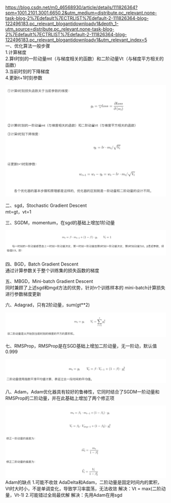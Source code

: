 https://blog.csdn.net/m0_46568930/article/details/111826364?spm=1001.2101.3001.6650.2&utm_medium=distribute.pc_relevant.none-task-blog-2%7Edefault%7ECTRLIST%7Edefault-2-111826364-blog-122496183.pc_relevant_blogantidownloadv1&depth_1-utm_source=distribute.pc_relevant.none-task-blog-2%7Edefault%7ECTRLIST%7Edefault-2-111826364-blog-122496183.pc_relevant_blogantidownloadv1&utm_relevant_index=5  
一、优化算法一般步骤  
1.计算梯度  
2.算t时刻的一阶动量mt（与梯度相关的函数）和二阶动量Vt（与梯度平方相关的函数）  
3.当前时刻的下降梯度  
4.更新t+1时刻参数  
<div align="center"><img src="./png/一般优化器步骤.png"></div>  
  
二、sgd，Stochastic Gradient Descent  
mt=gt，vt=1  
  
三、SGDM，momentum，在sgd的基础上增加1阶动量  
<div align="center"><img src="./png/sgdm.png"></div>  
  
四、BGD，Batch Gradient Descent  
通过计算参数关于整个训练集的损失函数的梯度  
  
  
五、MBGD，Mini-batch Gradient Descent  
同时兼顾了上述sgd和mgd方法的优势，针对n个训练样本的 mini-batch计算损失进行参数梯度更新  
  
六、Adagrad，只有2阶动量，sum(gt**2)  
<div align="center"><img src="./png/Adagrad.png"></div>  
  
七、RMSProp，RMSProp是在SGD基础上增加二阶动量，无一阶动，默认值0.999   
<div align="center"><img src="./png/RMSProp.png"></div>  
  
八、Adam，Adam优化器具有较好的鲁棒性，它同时结合了SGDM一阶动量和RMSProp的二阶动量，并在此基础上增加了两个修正项  
<div align="center"><img src="./png/Adam.png"></div>  
Adam的缺点  
1.可能不收敛  
AdaDelta和Adam，二阶动量是固定时间内的累积，Vt时大时小，不是单调变化，导致学习率震荡，无法收敛  
解决：Vt = max(二阶动量，Vt-1)  
2.可能错过全局最优解  
解决：先用Adam在用sgd